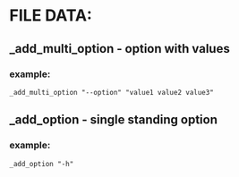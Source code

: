 # FILE DATA:

## _add_multi_option - option with values
### example:

    _add_multi_option "--option" "value1 value2 value3"

## _add_option - single standing option
### example:

    _add_option "-h"
